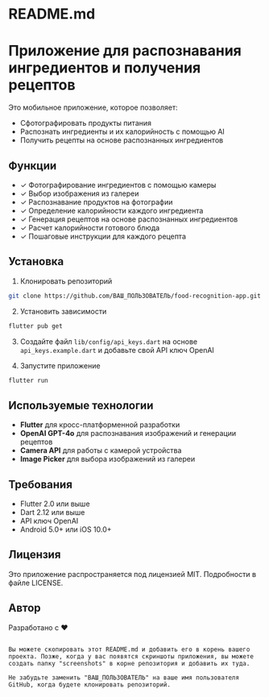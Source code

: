 

# README.md


# Приложение для распознавания ингредиентов и получения рецептов

Это мобильное приложение, которое позволяет:
- Сфотографировать продукты питания
- Распознать ингредиенты и их калорийность с помощью AI
- Получить рецепты на основе распознанных ингредиентов


## Функции

- ✓ Фотографирование ингредиентов с помощью камеры
- ✓ Выбор изображения из галереи
- ✓ Распознавание продуктов на фотографии
- ✓ Определение калорийности каждого ингредиента
- ✓ Генерация рецептов на основе распознанных ингредиентов
- ✓ Расчет калорийности готового блюда
- ✓ Пошаговые инструкции для каждого рецепта


## Установка

1. Клонировать репозиторий
```bash
git clone https://github.com/ВАШ_ПОЛЬЗОВАТЕЛЬ/food-recognition-app.git
```

2. Установить зависимости
```bash
flutter pub get
```

3. Создайте файл `lib/config/api_keys.dart` на основе `api_keys.example.dart` и добавьте свой API ключ OpenAI

4. Запустите приложение
```bash
flutter run
```

## Используемые технологии

- **Flutter** для кросс-платформенной разработки
- **OpenAI GPT-4o** для распознавания изображений и генерации рецептов
- **Camera API** для работы с камерой устройства
- **Image Picker** для выбора изображений из галереи



## Требования

- Flutter 2.0 или выше
- Dart 2.12 или выше
- API ключ OpenAI
- Android 5.0+ или iOS 10.0+

## Лицензия

Это приложение распространяется под лицензией MIT. Подробности в файле LICENSE.

## Автор

Разработано с ❤️
```

Вы можете скопировать этот README.md и добавить его в корень вашего проекта. Позже, когда у вас появятся скриншоты приложения, вы можете создать папку "screenshots" в корне репозитория и добавить их туда.

Не забудьте заменить "ВАШ_ПОЛЬЗОВАТЕЛЬ" на ваше имя пользователя GitHub, когда будете клонировать репозиторий.
